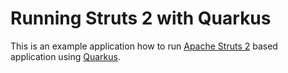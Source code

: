 # Running Struts 2 with Quarkus

This is an example application how to run [Apache Struts 2](https://struts.apache.org/) based application using
[Quarkus](https://quarkus.io/).

